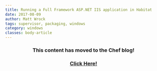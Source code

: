 ```yaml
---
title: Running a Full Framework ASP.NET IIS application in Habitat
date: 2017-08-09
author: Matt Wrock
tags: supervisor, packaging, windows
category: windows
classes: body-article
---
```


<h3><p style="text-align: center;">This content has moved to the Chef blog!</p></h3>
<h3><a href="https://blog.chef.io/2017/08/09/running-a-full-framework-asp-net-iis-application-in-habitat"><p style="text-align: center;">Click Here!</p></a></h3>
